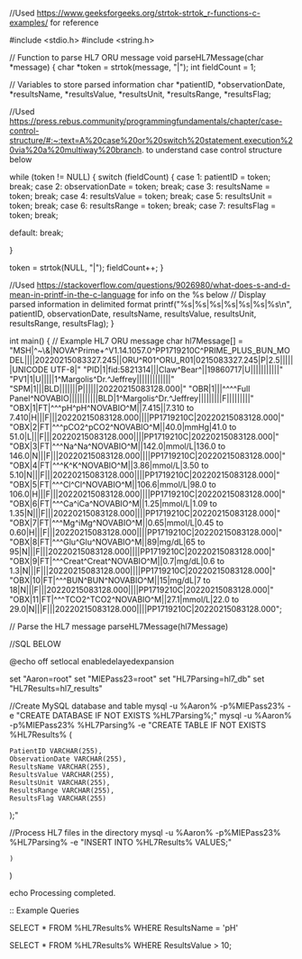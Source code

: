 //Used https://www.geeksforgeeks.org/strtok-strtok_r-functions-c-examples/ for reference


#include <stdio.h>
#include <string.h> 

// Function to parse HL7 ORU message 
void parseHL7Message(char *message) { 
char *token = strtok(message, "|"); 
int fieldCount = 1; 

// Variables to store parsed information 
char *patientID, *observationDate, *resultsName, *resultsValue, *resultsUnit, *resultsRange, *resultsFlag; 

//Used https://press.rebus.community/programmingfundamentals/chapter/case-control-structure/#:~:text=A%20case%20or%20switch%20statement,execution%20via%20a%20multiway%20branch. to understand case control structure below

while (token != NULL) 
{ switch (fieldCount) { 
case 1: patientID = token; break; 
case 2: observationDate = token; break; 
case 3: resultsName = token; break; 
case 4: resultsValue = token; break; 
case 5: resultsUnit = token; break; 
case 6: resultsRange = token; break; 
case 7: resultsFlag = token; break;
 
default: 
break; 

} 


token = strtok(NULL, "|"); fieldCount++; } 

//Used https://stackoverflow.com/questions/9026980/what-does-s-and-d-mean-in-printf-in-the-c-language for info on the %s below 
// Display parsed information in delimited format
printf("%s|%s|%s|%s|%s|%s|%s\n", patientID, observationDate, resultsName, resultsValue, resultsUnit, resultsRange, resultsFlag); } 
 
 int main() { 
 // Example HL7 ORU message
 char hl7Message[] = "MSH|^~\\&|NOVA^Prime+^V1.14.1057.0^PP1719210C^PRIME_PLUS_BUN_MODEL||||20220215083327.245||ORU^R01^ORU_R01|0215083327.245|P|2.5||||||UNICODE UTF-8|" "PID|1|fid:5821314|||Claw^Bear^||19860717|U|||||||||||" "PV1|1|U|||||1^Margolis^Dr.^Jeffrey|||||||||||||" "SPM|1|||BLD|||||||P||||||20220215083128.000|" "OBR|1|||^^^^Full Panel^NOVABIO|||||||||||BLD|1^Margolis^Dr.^Jeffrey|||||||||F|||||||||" "OBX|1|FT|^^^pH^pH^NOVABIO^M||7.415||7.310 to 7.410|H|||F|||20220215083128.000||||PP1719210C|20220215083128.000|" "OBX|2|FT|^^^pCO2^pCO2^NOVABIO^M||40.0|mmHg|41.0 to 51.0|L|||F|||20220215083128.000||||PP1719210C|20220215083128.000|" "OBX|3|FT|^^^Na^Na^NOVABIO^M||142.0|mmol/L|136.0 to 146.0|N|||F|||20220215083128.000||||PP1719210C|20220215083128.000|" "OBX|4|FT|^^^K^K^NOVABIO^M||3.86|mmol/L|3.50 to 5.10|N|||F|||20220215083128.000||||PP1719210C|20220215083128.000|" "OBX|5|FT|^^^Cl^Cl^NOVABIO^M||106.6|mmol/L|98.0 to 106.0|H|||F|||20220215083128.000||||PP1719210C|20220215083128.000|" "OBX|6|FT|^^^Ca^iCa^NOVABIO^M||1.25|mmol/L|1.09 to 1.35|N|||F|||20220215083128.000||||PP1719210C|20220215083128.000|" "OBX|7|FT|^^^Mg^iMg^NOVABIO^M||0.65|mmol/L|0.45 to 0.60|H|||F|||20220215083128.000||||PP1719210C|20220215083128.000|" "OBX|8|FT|^^^Glu^Glu^NOVABIO^M||89|mg/dL|65 to 95|N|||F|||20220215083128.000||||PP1719210C|20220215083128.000|" "OBX|9|FT|^^^Creat^Creat^NOVABIO^M||0.7|mg/dL|0.6 to 1.3|N|||F|||20220215083128.000||||PP1719210C|20220215083128.000|" "OBX|10|FT|^^^BUN^BUN^NOVABIO^M||15|mg/dL|7 to 18|N|||F|||20220215083128.000||||PP1719210C|20220215083128.000|" "OBX|11|FT|^^^TCO2^TCO2^NOVABIO^M||27.1|mmol/L|22.0 to 29.0|N|||F|||20220215083128.000||||PP1719210C|20220215083128.000"; 
 
 // Parse the HL7 message 
 parseHL7Message(hl7Message)


 //SQL BELOW

 @echo off 
setlocal enabledelayedexpansion 

set "Aaron=root" 
set "MIEPass23=root" 
set "HL7Parsing=hl7_db" 
set "HL7Results=hl7_results" 

//Create MySQL database and table 
mysql -u %Aaron% -p%MIEPass23% -e "CREATE DATABASE IF NOT EXISTS %HL7Parsing%;" 
mysql -u %Aaron% -p%MIEPass23% %HL7Parsing% -e "CREATE TABLE IF NOT EXISTS %HL7Results% ( 

	PatientID VARCHAR(255), 
	ObservationDate VARCHAR(255), 
	ResultsName VARCHAR(255), 
	ResultsValue VARCHAR(255), 
	ResultsUnit VARCHAR(255), 
	ResultsRange VARCHAR(255), 
	ResultsFlag VARCHAR(255) 
);" 

//Process HL7 files in the directory 
	mysql -u %Aaron% -p%MIEPass23% %HL7Parsing% -e "INSERT INTO %HL7Results% VALUES;"

	) 

) 

echo Processing completed. 

:: Example Queries 
 
SELECT * FROM %HL7Results% WHERE ResultsName = 'pH'
 
SELECT * FROM %HL7Results% WHERE ResultsValue > 10; 
